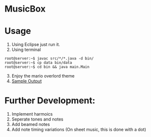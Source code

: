 # MusicBox

# Usage

1) Using Eclipse just run it.
2) Using terminal

```
root@server:~$ javac src/*/*.java -d bin/
root@server:~$ cp data bin/data
root@server:~$ cd bin && java main.Main
```

3) Enjoy the mario overlord theme
4) [Sample Output](sampleOutput)

# Further Development:

1) Implement harmoics 
2) Seperate tones and notes
3) Add beamed notes
4) Add note timing variations (On sheet music, this is done with a dot)